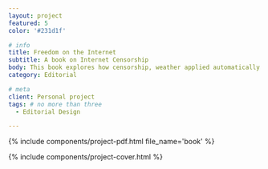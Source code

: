 ```yaml
---
layout: project
featured: 5
color: '#231d1f'

# info
title: Freedom on the Internet
subtitle: A book on Internet Censorship
body: This book explores how censorship, weather applied automatically by the author, or carried out by countries and organisation affect the web and our daily lives. 
category: Editorial

# meta
client: Personal project
tags: # no more than three
  - Editorial Design

---
```


{% include components/project-pdf.html 
  file_name='book'
%}

{% include components/project-cover.html %}
